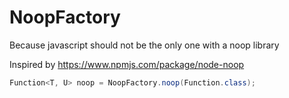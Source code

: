 # NoopFactory
Because javascript should not be the only one with a noop library


Inspired by https://www.npmjs.com/package/node-noop

```java
Function<T, U> noop = NoopFactory.noop(Function.class);
```
